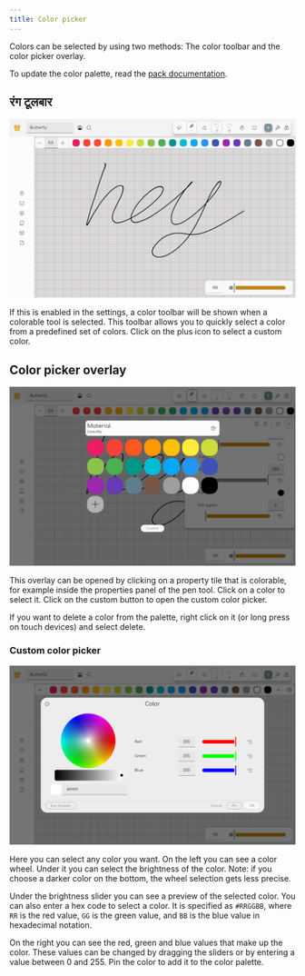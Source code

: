```yaml
---
title: Color picker
---
```


Colors can be selected by using two methods: The color toolbar and the color picker overlay.

To update the color palette, read the [pack documentation](/docs/v2/pack).

## रंग टूलबार

![Color toolbar](color_toolbar.png)

If this is enabled in the settings, a color toolbar will be shown when a colorable tool is selected. This toolbar allows you to quickly select a color from a predefined set of colors. Click on the plus icon to select a custom color.

## Color picker overlay

![Color picker overlay](color_picker_overlay.png)

This overlay can be opened by clicking on a property tile that is colorable, for example inside the properties panel of the pen tool. Click on a color to select it. Click on the custom button to open the custom color picker.

If you want to delete a color from the palette, right click on it (or long press on touch devices) and select delete.

### Custom color picker

![Custom color picker](color_picker.png)

Here you can select any color you want. On the left you can see a color wheel. Under it you can select the brightness of the color.
Note: if you choose a darker color on the bottom, the wheel selection gets less precise.

Under the brightness slider you can see a preview of the selected color. You can also enter a hex code to select a color. It is specified as `#RRGGBB`, where `RR` is the red value, `GG` is the green value, and `BB` is the blue value in hexadecimal notation.

On the right you can see the red, green and blue values that make up the color. These values can be changed by dragging the sliders or by entering a value between 0 and 255. Pin the color to add it to the color palette.
